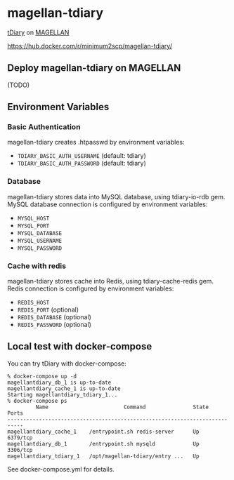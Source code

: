 # magellan-tdiary

[tDiary](http://www.tdiary.org/) on [MAGELLAN](http://www.magellanic-clouds.com/)

https://hub.docker.com/r/minimum2scp/magellan-tdiary/

## Deploy magellan-tdiary on MAGELLAN

(TODO)

## Environment Variables

### Basic Authentication

magellan-tdiary creates .htpasswd by environment variables:

 * `TDIARY_BASIC_AUTH_USERNAME` (default: tdiary)
 * `TDIARY_BASIC_AUTH_PASSWORD` (default: tdiary)

### Database

magellan-tdiary stores data into MySQL database, using tdiary-io-rdb gem.
MySQL database connection is configured by environment variables:

 * `MYSQL_HOST`
 * `MYSQL_PORT`
 * `MYSQL_DATABASE`
 * `MYSQL_USERNAME`
 * `MYSQL_PASSWORD`

### Cache with redis

magellan-tdiary stores cache into Redis, using tdiary-cache-redis gem.
Redis connection is configured by environment variables:

 * `REDIS_HOST`
 * `REDIS_PORT` (optional)
 * `REDIS_DATABASE` (optional)
 * `REDIS_PASSWORD` (optional)

## Local test with docker-compose

You can try tDiary with docker-compose:

```
% docker-compose up -d
magellantdiary_db_1 is up-to-date
magellantdiary_cache_1 is up-to-date
Starting magellantdiary_tdiary_1...
% docker-compose ps
         Name                        Command               State    Ports
---------------------------------------------------------------------------
magellantdiary_cache_1    /entrypoint.sh redis-server      Up      6379/tcp
magellantdiary_db_1       /entrypoint.sh mysqld            Up      3306/tcp
magellantdiary_tdiary_1   /opt/magellan-tdiary/entry ...   Up
```

See docker-compose.yml for details.


